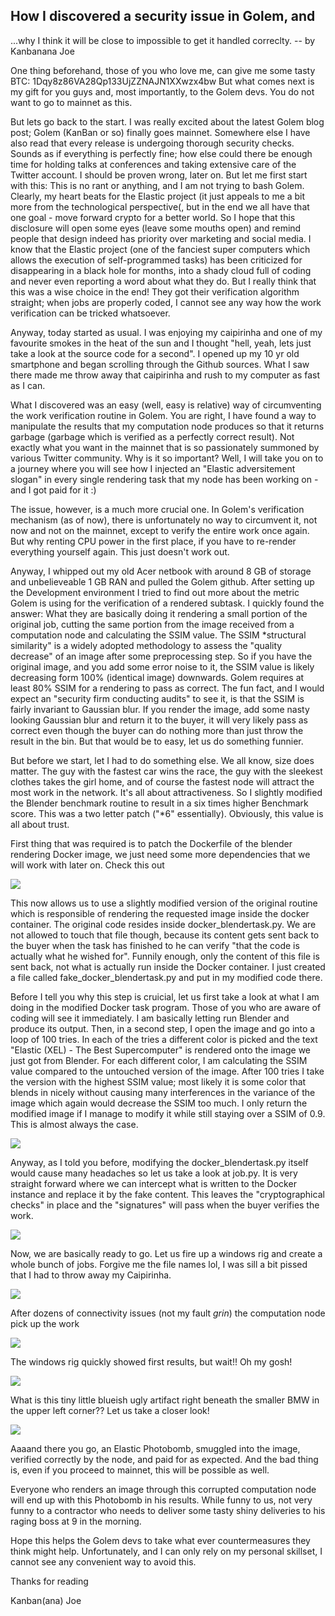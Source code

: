## How I discovered a security issue in Golem, and 

...why I think it will be close to impossible to get it handled correclty. -- by Kanbanana Joe

One thing beforehand, those of you who love me, can give me some tasty BTC: 1Dqy8z86VA28Qp133UjZZNAJN1XXwzx4bw
But what comes next is my gift for you guys and, most importantly, to the Golem devs. You do not want to go to mainnet as this.

But lets go back to the start. I was really excited about the latest Golem blog post; Golem (KanBan or so) finally goes mainnet. Somewhere else I have also read that every release is undergoing thorough security checks. Sounds as if everything is perfectly fine; how else could there be enough time for holding talks at conferences and taking extensive care of the Twitter account. I should be proven wrong, later on. But let me first start with this: This is no rant or anything, and I am not trying to bash Golem. Clearly, my heart beats for the Elastic project (it just appeals to me a bit more from the technological perspective(, but in the end we all have that one goal - move forward crypto for a better world. So I hope that this disclosure will open some eyes (leave some mouths open) and remind people that design indeed has priority over marketing and social media. I know that the Elastic project (one of the fanciest super computers which allows the execution of self-programmed tasks) has been criticized for disappearing in a black hole for months, into a shady cloud full of coding and never even reporting a word about what they do. But I really think that this was a wise choice in the end! They got their verification algorithm straight; when jobs are properly coded, I cannot see any way how the work verification can be tricked whatsoever.

Anyway, today started as usual. I was enjoying my caipirinha and one of my favourite smokes in the heat of the sun and I thought "hell, yeah, lets just take a look at the source code for a second". I opened up my 10 yr old smartphone and began scrolling through the Github sources. What I saw there made me throw away that caipirinha and rush to my computer as fast as I can.

What I discovered was an easy (well, easy is relative) way of circumventing the work verification routine in Golem. You are right, I have found a way to manipulate the results that my computation node produces so that it returns garbage (garbage which is verified as a perfectly correct result). Not exactly what you want in the mainnet that is so passionately summoned by various Twitter community. Why is it so important? Well, I will take you on to a journey where you will see how I injected an "Elastic adversitement slogan" in every single rendering task that my node has been working on - and I got paid for it :)

The issue, however, is a much more crucial one. In Golem's verification mechanism (as of now), there is unfortunately no way to circumvent it, not now and not on the mainnet, except to verify the entire work once again. But why renting CPU power in the first place, if you have to re-render everything yourself again. This just doesn't work out.

Anyway, I whipped out my old Acer netbook with around 8 GB of storage and unbelieveable 1 GB RAN and pulled the Golem github. After setting up the Development environment I tried to find out more about the metric Golem is using for the verification of a rendered subtask. I quickly found the answer: What they are basically doing it rendering a small portion of the original job, cutting the same portion from the image received from a computation node and calculating the SSIM value. The SSIM *structural similarity" is a widely adopted methodology to assess the "quality decrease" of an image after some preprocessing step. So if you have the original image, and you add some error noise to it, the SSIM value is likely decreasing form 100% (identical image) downwards. Golem requires at least 80% SSIM for a rendering to pass as correct. The fun fact, and I would expect an "security firm conducting audits" to see it, is that the SSIM is fairly invariant to Gaussian blur. If you render the image, add some nasty looking Gaussian blur and return it to the buyer, it will very likely pass as correct even though the buyer can do nothing more than just throw the result in the bin. But that would be to easy, let us do something funnier.

But before we start, let I had to do something else. We all know, size does matter. The guy with the fastest car wins the race, the guy with the sleekest clothes takes the girl home, and of course the fastest node will attract the most work in the network. It's all about attractiveness. So I slightly modified the Blender benchmark routine to result in a six times higher Benchmark score. This was a two letter patch ("*6" essentially). Obviously, this value is all about trust.

First thing that was required is to patch the Dockerfile of the blender rendering Docker image, we just need some more dependencies that we will work with later on. Check this out

![](screenie1.png)

This now allows us to use a slightly modified version of the original routine which is responsible of rendering the requested image inside the docker container. The original code resides inside docker_blendertask.py. We are not allowed to touch that file though, because its content gets sent back to the buyer when the task has finished to he can verify "that the code is actually what he wished for". Funnily enough, only the content of this file is sent back, not what is actually run inside the Docker container. I just created a file called fake_docker_blendertask.py and put in my modified code there.

Before I tell you why this step is cruicial, let us first take a look at what I am doing in the modified Docker task program. Those of you who are aware of coding will see it immediately. I am basically letting run Blender and produce its output. Then, in a second step, I open the image and go into a loop of 100 tries. In each of the tries a different color is picked and the text "Elastic (XEL) - The Best Supercomputer" is rendered onto the image we just got from Blender. For each different color, I am calculating the SSIM value compared to the untouched version of the image. After 100 tries I take the version with the highest SSIM value; most likely it is some color that blends in nicely without causing many interferences in the variance of the image which again would decrease the SSIM too much. I only return the modified image if I manage to modify it while still staying over a SSIM of 0.9. This is almost always the case.

![](screenie2.png)

Anyway, as I told you before, modifying the docker_blendertask.py itself would cause many headaches so let us take a look at job.py. It is very straight forward where we can intercept what is written to the Docker instance and replace it by the fake content. This leaves the "cryptographical checks" in place and the "signatures" will pass when the buyer verifies the work.

![](screenie3.png)

Now, we are basically ready to go. Let us fire up a windows rig and create a whole bunch of jobs. Forgive me the file names lol, I was sill a bit pissed that I had to throw away my Caipirinha.

![](screenie4.png)

After dozens of connectivity issues (not my fault *grin*) the computation node pick up the work

![](screenie5.png)

The windows rig quickly showed first results, but wait!! Oh my gosh! 

![](screenie6.png)

What is this tiny little blueish ugly artifact right beneath the smaller BMW in the upper left corner?? Let us take a closer look!

![](screenie7.png)

Aaaand there you go, an Elastic Photobomb, smuggled into the image, verified correctly by the node, and paid for as expected. And the bad thing is, even if you proceed to mainnet, this will be possible as well.

Everyone who renders an image through this corrupted computation node will end up with this Photobomb in his results. While funny to us, not very funny to a contractor who needs to deliver some tasty shiny deliveries to his raging boss at 9 in the morning.

Hope this helps the Golem devs to take what ever countermeasures they think might help. Unfortunately, and I can only rely on my personal skillset, I cannot see any convenient way to avoid this.

Thanks for reading

Kanban(ana) Joe